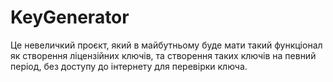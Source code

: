 # KeyGenerator
Це невеличкий проєкт, який в майбутньому буде мати такий функціонал як створення ліцензійних ключів, та створення таких ключів на певний період, без доступу до інтернету для перевірки ключа.
